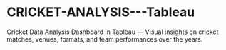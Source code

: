# CRICKET-ANALYSIS---Tableau
Cricket Data Analysis Dashboard in Tableau — Visual insights on cricket matches, venues, formats, and team performances over the years.
